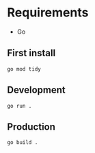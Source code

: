 # Requirements

- Go

## First install

`go mod tidy`

## Development

`go run .`

## Production

`go build .`
